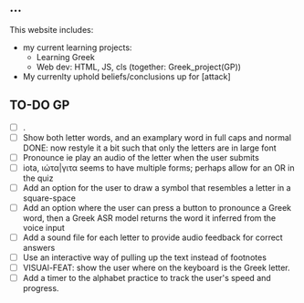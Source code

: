 ## ...

This website includes:

-  my current learning projects:
    - Learning Greek
    - Web dev: HTML, JS, cls (together: Greek_project(GP))
- My currenlty uphold beliefs/conclusions up for [attack]



## TO-DO GP

- [ ] .
- [ ] Show both letter words, and an examplary word in full caps and normal DONE: now restyle it a bit such that only the letters are in large font
- [ ] Pronounce ie play an audio of the letter when the user submits
- [ ] iota, ιώτα|γιτα seems to have multiple forms; perhaps allow for an OR in the quiz
- [ ] Add an option for the user to draw a symbol that resembles a letter in a square-space
- [ ] Add an option where the user can press a button to pronounce a Greek word, then a Greek ASR model returns the word it inferred from the voice input
- [ ] Add a sound file for each letter to provide audio feedback for correct answers
- [ ] Use an interactive way of pulling up the text instead of footnotes
- [ ] VISUAl-FEAT: show the user where on the keyboard is the Greek letter.
- [ ] Add a timer to the alphabet practice to track the user's speed and progress.